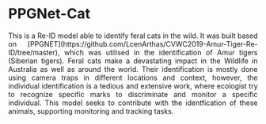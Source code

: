 # PPGNet-Cat

<p align="justify"> This is a Re-ID model able to identify feral cats in the wild. It was built based on [PPGNET](https://github.com/LcenArthas/CVWC2019-Amur-Tiger-Re-ID/tree/master), which was utilised in the identification of Amur tigers (Siberian tigers). Feral cats make a devastating impact in the Wildlife in Australia as well as around the world. Their identification is mostly done using camera traps in different locations and context, however, the individual identification is a tedious and extensive work, where ecologist try to recognize specific marks to discriminate and monitor a specific individual. This model seeks to contribute with the identfication of these animals, supporting monitoring and tracking tasks. </p>


